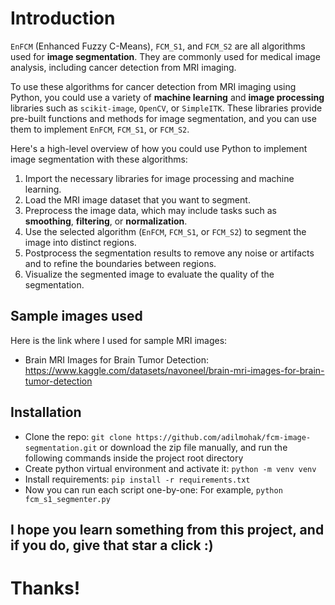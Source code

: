 # Introduction

`EnFCM` (Enhanced Fuzzy C-Means), `FCM_S1`, and `FCM_S2` are all algorithms used for **image segmentation**. 
They are commonly used for medical image analysis, including cancer detection from MRI imaging.

To use these algorithms for cancer detection from MRI imaging using Python, you could use a variety of **machine learning** and **image processing** libraries such as `scikit-image`, `OpenCV`, or `SimpleITK`. These libraries provide pre-built functions and methods for image segmentation, and you can use them to implement `EnFCM`, `FCM_S1`, or `FCM_S2`.

Here's a high-level overview of how you could use Python to implement image segmentation with these algorithms:

1. Import the necessary libraries for image processing and machine learning.
2. Load the MRI image dataset that you want to segment.
3. Preprocess the image data, which may include tasks such as **smoothing**, **filtering**, or **normalization**.
4. Use the selected algorithm (`EnFCM`, `FCM_S1`, or `FCM_S2`) to segment the image into distinct regions.
5. Postprocess the segmentation results to remove any noise or artifacts and to refine the boundaries between regions.
6. Visualize the segmented image to evaluate the quality of the segmentation.

## Sample images used
Here is the link where I used for sample MRI images:

- Brain MRI Images for Brain Tumor Detection: https://www.kaggle.com/datasets/navoneel/brain-mri-images-for-brain-tumor-detection

## Installation

- Clone the repo: `git clone https://github.com/adilmohak/fcm-image-segmentation.git` or download the zip file manually, and run the following commands inside the project root directory
- Create python virtual environment and activate it: `python -m venv venv`
- Install requirements: `pip install -r requirements.txt`
- Now you can run each script one-by-one: For example, `python fcm_s1_segmenter.py`

## I hope you learn something from this project, and if you do, give that star a click :)

# Thanks!
